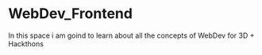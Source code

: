 # WebDev_Frontend
In this space i am goind to learn about all the concepts of WebDev for 3D + Hackthons
